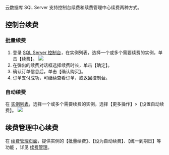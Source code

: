 
云数据库 SQL Server 支持控制台续费和续费管理中心续费两种方式。

## 控制台续费
### 批量续费
1. 登录 [SQL Server 控制台](https://console.cloud.tencent.com/sqlserver)，在实例列表，选择一个或多个需要续费的实例，单击【续费】。
![](https://main.qcloudimg.com/raw/ee2279c01198884739ec5ee7a95dbe46.png)
2. 在弹出的续费对话框选择续费时长，单击【确定】。
3. 确认订单信息后，单击【确认购买】。
4. 订单支付成功，可继续查看订单，或返回控制台。

### 自动续费
在 [实例列表](https://console.cloud.tencent.com/sqlserver)，选择一个或多个需要续费的实例，选择【更多操作】>【设置自动续费】。
![](https://main.qcloudimg.com/raw/fe4108c1b3899c33418a29844aaa7bc2.png)

## 续费管理中心续费
在 [续费管理页面](https://console.cloud.tencent.com/account/renewal)，提供实例的【批量续费】、【设为自动续费】、【统一到期日】等功能 ，详见 [续费管理](https://cloud.tencent.com/document/product/555/7454)。

